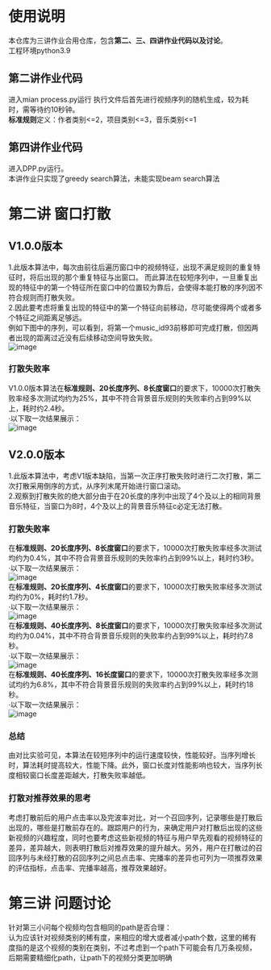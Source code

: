 # 使用说明
本仓库为三讲作业合用仓库，包含**第二、三、四讲作业代码以及讨论**。  
工程环境python3.9
## 第二讲作业代码
进入mian process.py运行
执行文件后首先进行视频序列的随机生成，较为耗时，需等待约10秒钟。  
**标准规则**定义：作者类别<=2，项目类别<=3，音乐类别<=1  
## 第四讲作业代码
进入DPP.py运行。  
本讲作业只实现了greedy search算法，未能实现beam search算法  
# 第二讲 窗口打散
## V1.0.0版本
1.此版本算法中，每次由前往后遍历窗口中的视频特征，出现不满足规则的重复特征时，将后出现的那个重复特征与出窗口。
而此算法在较短序列中，一旦重复出现的特征中的第一个特征所在窗口中的位置较为靠后，会使得本能打散的序列因不符合规则而打散失败。  
2.因此要考虑将重复出现的特征中的第一个特征向前移动，尽可能使得两个或者多个特征之间距离足够远。  
例如下图中的序列，可以看到，将第一个music_id93前移即可完成打散，但因两者出现的距离过近没有后续移动空间导致失败。  
![image](https://user-images.githubusercontent.com/55337511/170055980-5ebd27dc-8e88-4b2b-92c4-b22a8b6bc934.png)
### 打散失败率
V1.0.0版本算法在**标准规则、20长度序列、8长度窗口**的要求下，10000次打散失败率经多次测试均约为25%，其中不符合背景音乐规则的失败率约占到99%以上，耗时约2.4秒。  
·以下取一次结果展示：  
![image](https://user-images.githubusercontent.com/55337511/170638622-bba0a23c-bfdd-40fc-9a1a-b3730173daea.png)
## V2.0.0版本
1.此版本算法中，考虑V1版本缺陷，当第一次正序打散失败时进行二次打散，第二次打散采用倒序的方式，从序列末尾开始进行窗口滚动。  
2.观察到打散失败的绝大部分由于在20长度的序列中出现了4个及以上的相同背景音乐特征，当窗口为8时，4个及以上的背景音乐特征c必定无法打散。
### 打散失败率
在**标准规则、20长度序列、8长度窗口**的要求下，10000次打散失败率经多次测试均约为0.4%，其中不符合背景音乐规则的失败率约占到99%以上，耗时约3秒。  
·以下取一次结果展示：  
![image](https://user-images.githubusercontent.com/55337511/170635921-827432c7-c26a-4a06-bd36-35e8c9b5edaf.png)  
在**标准规则、20长度序列、4长度窗口**的要求下，10000次打散失败率经多次测试均约为0%，耗时约1.7秒。  
·以下取一次结果展示：  
![image](https://user-images.githubusercontent.com/55337511/171424857-5b920d8f-28d8-495e-a263-d5a974686cc0.png)  
在**标准规则、40长度序列、8长度窗口**的要求下，10000次打散失败率经多次测试均约为0.04%，其中不符合背景音乐规则的失败率约占到99%以上，耗时约7.8秒。  
·以下取一次结果展示：  
![image](https://user-images.githubusercontent.com/55337511/171426854-c7f3fd93-7668-4cfa-af63-cde5341a8713.png)  
在**标准规则、40长度序列、16长度窗口**的要求下，10000次打散失败率经多次测试均约为6.8%，其中不符合背景音乐规则的失败率约占到99%以上，耗时约18秒。  
·以下取一次结果展示：  
![image](https://user-images.githubusercontent.com/55337511/171427524-72f3892b-c434-4aec-839a-67bf48aeda8d.png)  
### 总结
由对比实验可见，本算法在较短序列中的运行速度较快，性能较好。当序列增长时，算法耗时提高较大，性能下降。此外，窗口长度对性能影响也较大，当序列长度相较窗口长度差距越大，打散失败率越低。
### 打散对推荐效果的思考
考虑打散前后的用户点击率以及完波率对比，对一个召回序列，记录哪些是打散后出现的，哪些是打散前存在的。跟踪用户的行为，来确定用户对打散后出现的这些新视频的兴趣程度，同时也要考虑这些新视频的特征与用户早先观看的视频特征的差异，差异越大，则表明打散后对推荐效果的提升越大。另外，用户在打散过的召回序列与未经打散的召回序列之间总点击率、完播率的差异也可列为一项推荐效果的评估指标，点击率、完播率越高，推荐效果越好。
# 第三讲 问题讨论
针对第三小问每个视频均包含相同的path是否合理：  
认为应该针对视频类别的稀有度，来相应的增大或者减小path个数，这里的稀有度指的是这个视频的类别在类别，不过考虑到一个path下可能会有几万条视频，后期需要精细化path，让path下的视频分类更加明确
